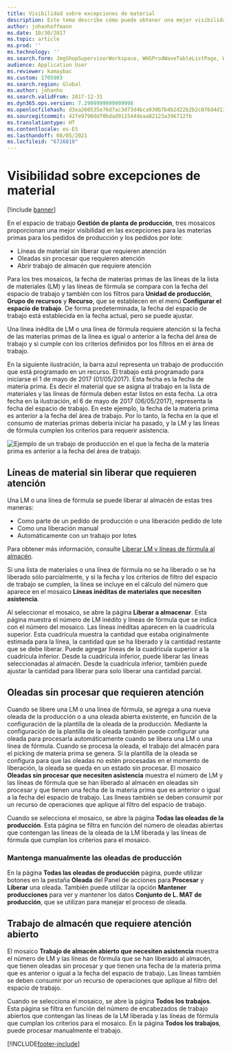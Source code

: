 ```yaml
---
title: Visibilidad sobre excepciones de material
description: Este tema describe cómo puede obtener una mejor visibilidad en las excepciones para las materias primas para los pedidos de producción y los pedidos por lote.
author: johanhoffmann
ms.date: 10/30/2017
ms.topic: article
ms.prod: ''
ms.technology: ''
ms.search.form: JmgShopSupervisorWorkspace, WHSProdWaveTableListPage, WHSProdWaveTableManageBOMPool
audience: Application User
ms.reviewer: kamaybac
ms.custom: 1705903
ms.search.region: Global
ms.author: johanho
ms.search.validFrom: 2017-12-31
ms.dyn365.ops.version: 7.2999999999999998
ms.openlocfilehash: d3ea260535e76d7ac3d73d4bca930b7b4b2d22b2b2c076d4d1346785eaed85b8
ms.sourcegitcommit: 42fe9790ddf0bdad911544deaa82123a396712fb
ms.translationtype: HT
ms.contentlocale: es-ES
ms.lasthandoff: 08/05/2021
ms.locfileid: "6726810"
---
```

# <a name="visibility-into-material-exceptions"></a>Visibilidad sobre excepciones de material

[!include [banner](../includes/banner.md)]

En el espacio de trabajo **Gestión de planta de producción**, tres mosaicos proporcionan una mejor visibilidad en las excepciones para las materias primas para los pedidos de producción y los pedidos por lote:

- Líneas de material sin liberar que requieren atención
- Oleadas sin procesar que requieren atención
- Abrir trabajo de almacén que requiere atención

Para los tres mosaicos, la fecha de materias primas de las líneas de la lista de materiales (LM) y las líneas de fórmula se compara con la fecha del espacio de trabajo y también con los filtros para **Unidad de producción**, **Grupo de recursos** y **Recurso**, que se establecen en el menú **Configurar el espacio de trabajo**. De forma predeterminada, la fecha del espacio de trabajo está establecida en la fecha actual, pero se puede ajustar.

Una línea inédita de LM o una línea de fórmula requiere atención si la fecha de las materias primas de la línea es igual o anterior a la fecha del área de trabajo y si cumple con los criterios definidos por los filtros en el área de trabajo.

En la siguiente ilustración, la barra azul representa un trabajo de producción que está programado en un recurso. El trabajo está programado para iniciarse el 1 de mayo de 2017 (01/05/2017). Esta fecha es la fecha de materia prima. Es decir el material que se asigna al trabajo en la lista de materiales y las líneas de fórmula deben estar listos en esta fecha. La otra fecha en la ilustración, el 6 de mayo de 2017 (06/05/2017), representa la fecha del espacio de trabajo. En este ejemplo, la fecha de la materia prima es anterior a la fecha del área de trabajo. Por lo tanto, la fecha en la que el consumo de materias primas debería iniciar ha pasado, y la LM y las líneas de fórmula cumplen los criterios para requerir asistencia.

![Ejemplo de un trabajo de producción en el que la fecha de la materia prima es anterior a la fecha del área de trabajo.](./media/improved-visibility.png)

## <a name="unreleased-material-lines-needing-attention"></a>Líneas de material sin liberar que requieren atención

Una LM o una línea de fórmula se puede liberar al almacén de estas tres maneras:

- Como parte de un pedido de producción o una liberación pedido de lote
- Como una liberación manual
- Automáticamente con un trabajo por lotes

Para obtener más información, consulte [Liberar LM y líneas de fórmula al almacén](releasing-bom-and-formula-lines-to-warehouse.md). 

Si una lista de materiales o una línea de fórmula no se ha liberado o se ha liberado sólo parcialmente, y si la fecha y los criterios de filtro del espacio de trabajo se cumplen, la línea se incluye en el cálculo del número que aparece en el mosaico **Líneas inéditas de materiales que necesiten asistencia**.

Al seleccionar el mosaico, se abre la página **Liberar a almacenar**. Esta página muestra el número de LM inédito y líneas de fórmula que se indica con el número del mosaico. Las líneas inéditas aparecen en la cuadrícula superior. Esta cuadrícula muestra la cantidad que estaba originalmente estimada para la línea, la cantidad que se ha liberado y la cantidad restante que se debe liberar. Puede agregar líneas de la cuadrícula superior a la cuadrícula inferior. Desde la cuadrícula inferior, puede liberar las líneas seleccionadas al almacén. Desde la cuadrícula inferior, también puede ajustar la cantidad para liberar para solo liberar una cantidad parcial.

## <a name="unprocessed-waves-needing-attention"></a>Oleadas sin procesar que requieren atención

Cuando se libere una LM o una línea de fórmula, se agrega a una nueva oleada de la producción o a una oleada abierta existente, en función de la configuración de la plantilla de la oleada de la producción. Mediante la configuración de la plantilla de la oleada también puede configurar una oleada para procesarla automáticamente cuando se libera una LM o una línea de fórmula. Cuando se procesa la oleada, el trabajo del almacén para el picking de materia prima se genera. Si la plantilla de la oleada se configura para que las oleadas no estén procesadas en el momento de liberación, la oleada se queda en un estado sin procesar. El mosaico **Oleadas sin procesar que necesiten asistencia** muestra el número de LM y las líneas de fórmula que se han liberado al almacén en oleadas sin procesar y que tienen una fecha de la materia prima que es anterior o igual a la fecha del espacio de trabajo. Las líneas también se deben consumir por un recurso de operaciones que aplique al filtro del espacio de trabajo.

Cuando se selecciona el mosaico, se abre la página **Todas las oleadas de la producción**. Esta página se filtra en función del número de oleadas abiertas que contengan las líneas de la oleada de la LM liberada y las líneas de fórmula que cumplan los criterios para el mosaico.

### <a name="manually-maintain-production-waves"></a>Mantenga manualmente las oleadas de producción

En la página **Todas las oleadas de producción** página, puede utilizar botones en la pestaña **Oleada** del Panel de acciones para **Procesar** y **Liberar** una oleada. También puede utilizar la opción **Mantener producciones** para ver y mantener los datos **Conjunto de L. MAT de producción**, que se utilizan para manejar el proceso de oleada.

## <a name="open-warehouse-work-needing-attention"></a>Trabajo de almacén que requiere atención abierto

El mosaico **Trabajo de almacén abierto que necesiten asistencia** muestra el número de LM y las líneas de fórmula que se han liberado al almacén, que tienen oleadas sin procesar y que tienen una fecha de la materia prima que es anterior o igual a la fecha del espacio de trabajo. Las líneas también se deben consumir por un recurso de operaciones que aplique al filtro del espacio de trabajo.

Cuando se selecciona el mosaico, se abre la página **Todos los trabajos**. Esta página se filtra en función del número de encabezados de trabajo abiertos que contengan las líneas de la LM liberada y las líneas de fórmula que cumplan los criterios para el mosaico. En la página **Todos los trabajos**, puede procesar manualmente el trabajo.


[!INCLUDE[footer-include](../../includes/footer-banner.md)]